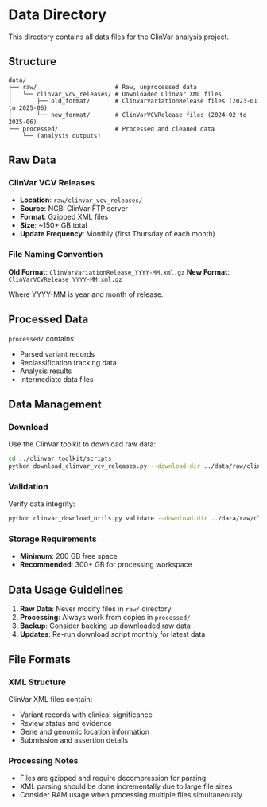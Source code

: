 # Data Directory

This directory contains all data files for the ClinVar analysis project.

## Structure

```
data/
├── raw/                      # Raw, unprocessed data
│   └── clinvar_vcv_releases/ # Downloaded ClinVar XML files
│       ├── old_format/       # ClinVarVariationRelease files (2023-01 to 2025-06)
│       └── new_format/       # ClinVarVCVRelease files (2024-02 to 2025-06)
└── processed/                # Processed and cleaned data
    └── (analysis outputs)
```

## Raw Data

### ClinVar VCV Releases
- **Location**: `raw/clinvar_vcv_releases/`
- **Source**: NCBI ClinVar FTP server
- **Format**: Gzipped XML files
- **Size**: ~150+ GB total
- **Update Frequency**: Monthly (first Thursday of each month)

### File Naming Convention

**Old Format**: `ClinVarVariationRelease_YYYY-MM.xml.gz`
**New Format**: `ClinVarVCVRelease_YYYY-MM.xml.gz`

Where YYYY-MM is year and month of release.

## Processed Data

`processed/` contains:
- Parsed variant records
- Reclassification tracking data
- Analysis results
- Intermediate data files

## Data Management

### Download
Use the ClinVar toolkit to download raw data:
```bash
cd ../clinvar_toolkit/scripts
python download_clinvar_vcv_releases.py --download-dir ../data/raw/clinvar_vcv_releases
```

### Validation
Verify data integrity:
```bash
python clinvar_download_utils.py validate --download-dir ../data/raw/clinvar_vcv_releases --check-md5
```

### Storage Requirements
- **Minimum**: 200 GB free space
- **Recommended**: 300+ GB for processing workspace

## Data Usage Guidelines

1. **Raw Data**: Never modify files in `raw/` directory
2. **Processing**: Always work from copies in `processed/`
3. **Backup**: Consider backing up downloaded raw data
4. **Updates**: Re-run download script monthly for latest data

## File Formats

### XML Structure
ClinVar XML files contain:
- Variant records with clinical significance
- Review status and evidence
- Gene and genomic location information
- Submission and assertion details

### Processing Notes
- Files are gzipped and require decompression for parsing
- XML parsing should be done incrementally due to large file sizes
- Consider RAM usage when processing multiple files simultaneously

